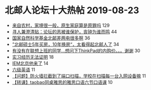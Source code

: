 # 北邮人论坛十大热帖 2019-08-23

- [来自农村，家境很一般，原生家庭算是原罪吗](https://bbs.byr.cn/article/Feeling/3119432) 129
- [寻人兼澄清贴：论坛的恶被谁保护，丧钟为谁而鸣](https://bbs.byr.cn/article/Friends/1935297) 44
- [国家自然科学基金北邮差两电很多啊](https://bbs.byr.cn/article/Talking/6143478) 36
- [”北邮硕士5年买房，10年换房“，太看得起北邮人了](https://bbs.byr.cn/article/WorkLife/1127779) 34
- [有没有在联想上班的同学…想问下ThinkPad的内购价。。。谢谢](https://bbs.byr.cn/article/Notebook/179879) 30
- [实习经历无法证明](https://bbs.byr.cn/article/Job/2044338) 18
- [IEM北京他来了](https://bbs.byr.cn/article/CStrike/95657) 14
- [六级英语](https://bbs.byr.cn/article/AimGraduate/1173132) 11
- [【问题】防火墙拦截到了端口扫描，学校在扫描每一台入网设备嘛](https://bbs.byr.cn/article/BUPTNet/101852) 11
- [【转课】taobao同桌雅思的雅思口语六节口语课](https://bbs.byr.cn/article/GoAbroad/366061) 10



